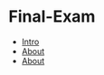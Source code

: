 # Final-Exam



<ul>
<li><a href="intro/index.html" target="_blank"> Intro  </a></li>
<li><a href="1_orgain/index.html" target="_blank"> About </a></li>
<li><a href="2_orgain/index.html" target="_blank"> About </a></li>
</ul>
